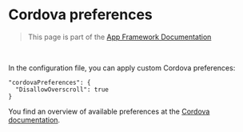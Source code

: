 # Cordova preferences

> This page is part of the [App Framework Documentation](../DOCUMENTATION.md)

<br />

In the configuration file, you can apply custom Cordova preferences:

```
"cordovaPreferences": {
  "DisallowOverscroll": true
}
```

You find an overview of available preferences at the [Cordova documentation](https://cordova.apache.org/docs/en/7.x/config_ref/index.html#preference).
